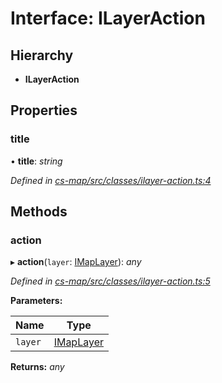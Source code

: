 # Interface: ILayerAction

## Hierarchy

* **ILayerAction**

## Properties

###  title

• **title**: *string*

*Defined in [cs-map/src/classes/ilayer-action.ts:4](https://github.com/TNOCS/csnext/blob/38d1409e/packages/cs-map/src/classes/ilayer-action.ts#L4)*

## Methods

###  action

▸ **action**(`layer`: [IMapLayer](_cs_map_src_classes_imap_layer_.imaplayer.md)): *any*

*Defined in [cs-map/src/classes/ilayer-action.ts:5](https://github.com/TNOCS/csnext/blob/38d1409e/packages/cs-map/src/classes/ilayer-action.ts#L5)*

**Parameters:**

Name | Type |
------ | ------ |
`layer` | [IMapLayer](_cs_map_src_classes_imap_layer_.imaplayer.md) |

**Returns:** *any*
